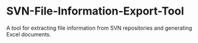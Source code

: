 # SVN-File-Information-Export-Tool
A tool for extracting file information from SVN repositories and generating Excel documents.
